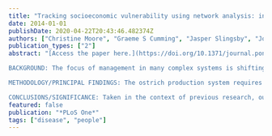 ```yaml
---
title: "Tracking socioeconomic vulnerability using network analysis: insights from an avian influenza outbreak in an ostrich production network"
date: 2014-01-01
publishDate: 2020-04-22T20:43:46.482374Z
authors: ["Christine Moore", "Graeme S Cumming", "Jasper Slingsby", "John Grewar"]
publication_types: ["2"]
abstract: "[Access the paper here.](https://doi.org/10.1371/journal.pone.0086973)

BACKGROUND: The focus of management in many complex systems is shifting towards facilitation, adaptation, building resilience, and reducing vulnerability. Resilience management requires the development and application of general heuristics and methods for tracking changes in both resilience and vulnerability. We explored the emergence of vulnerability in the South African domestic ostrich industry, an animal production system which typically involves 3-4 movements of each bird during its lifetime. This system has experienced several disease outbreaks, and the aim of this study was to investigate whether these movements have contributed to the vulnerability of this system to large disease outbreaks. 

METHODOLOGY/PRINCIPAL FINDINGS: The ostrich production system requires numerous movements of birds between different farm types associated with growth (i.e. Hatchery to juvenile rearing farm to adult rearing farm). We used 5 years of movement records between 2005 and 2011 prior to an outbreak of Highly Pathogenic Avian Influenza (H5N2). These data were analyzed using a network analysis in which the farms were represented as nodes and the movements of birds as links. We tested the hypothesis that increasing economic efficiency in the domestic ostrich industry in South Africa made the system more vulnerable to outbreak of Highly Pathogenic Avian Influenza (H5N2). Our results indicated that as time progressed, the network became increasingly vulnerable to pathogen outbreaks. The farms that became infected during the outbreak displayed network qualities, such as significantly higher connectivity and centrality, which predisposed them to be more vulnerable to disease outbreak. 

CONCLUSIONS/SIGNIFICANCE: Taken in the context of previous research, our results provide strong support for the application of network analysis to track vulnerability, while also providing useful practical implications for system monitoring and management."
featured: false
publication: "*PLoS One*"
tags: ["disease", "people"]
---
```


